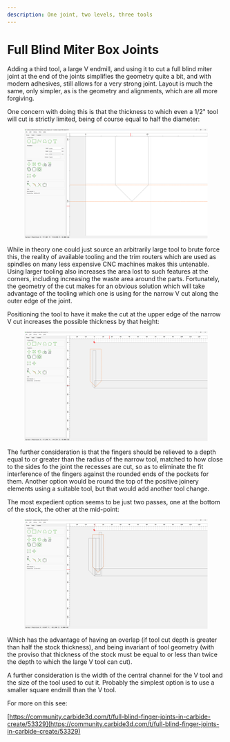 ```yaml
---
description: One joint, two levels, three tools
---
```


# Full Blind Miter Box Joints

Adding a third tool, a large V endmill, and using it to cut a full blind miter joint at the end of the joints simplifies the geometry quite a bit, and with modern adhesives, still allows for a very strong joint. Layout is much the same, only simpler, as is the geometry and alignments, which are all more forgiving.

One concern with doing this is that the thickness to which even a 1/2" tool will cut is strictly limited, being of course equal to half the diameter:

<figure><img src=".gitbook/assets/image (179).png" alt=""><figcaption></figcaption></figure>

While in theory one could just source an arbitrarily large tool to brute force this, the reality of available tooling and the trim routers which are used as spindles on many less expensive CNC machines makes this untenable. Using larger tooling also increases the area lost to such features at the corners, including increasing the waste area around the parts. Fortunately, the geometry of the cut makes for an obvious solution which will take advantage of the tooling which one is using for the narrow V cut along the outer edge of the joint.

Positioning the tool to have it make the cut at the upper edge of the narrow V cut increases the possible thickness by that height:

<figure><img src=".gitbook/assets/image (115).png" alt=""><figcaption></figcaption></figure>

The further consideration is that the fingers should be relieved to a depth equal to or greater than the radius of the narrow tool, matched to how close to the sides fo the joint the recesses are cut, so as to eliminate the fit interference of the fingers against the rounded ends of the pockets for them. Another option would be round the top of the positive joinery elements using a suitable tool, but that would add another tool change.

The most expedient option seems to be just two passes, one at the bottom of the stock, the other at the mid-point:

<figure><img src=".gitbook/assets/image (93).png" alt=""><figcaption></figcaption></figure>

Which has the advantage of having an overlap (if tool cut depth is greater than half the stock thickness), and being invariant of tool geometry (with the proviso that thickness of the stock must be equal to or less than twice the depth to which the large V tool can cut).

A further consideration is the width of the central channel for the V tool and the size of the tool used to cut it. Probably the simplest option is to use a smaller square endmill than the V tool.

For more on this see:

[https://community.carbide3d.com/t/full-blind-finger-joints-in-carbide-create/53329](https://community.carbide3d.com/t/full-blind-finger-joints-in-carbide-create/53329)






